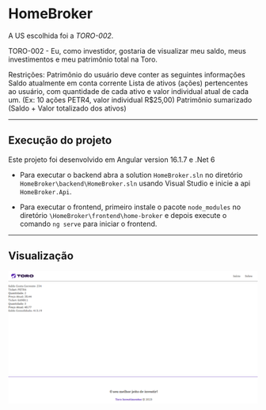 # HomeBroker

A US escolhida foi a _TORO-002_.

TORO-002 - Eu, como investidor, gostaria de visualizar meu saldo, meus investimentos e meu patrimônio total na Toro.

Restrições:
Patrimônio do usuário deve conter as seguintes informações
Saldo atualmente em conta corrente
Lista de ativos (ações) pertencentes ao usuário, com quantidade de cada ativo e valor individual atual de cada um. (Ex: 10 ações PETR4, valor individual R$25,00)
Patrimônio sumarizado (Saldo + Valor totalizado dos ativos)

---

## Execução do projeto

Este projeto foi desenvolvido em Angular version 16.1.7 e .Net 6

- Para executar o backend abra a solution `HomeBroker.sln` no diretório `HomeBroker\backend\HomeBroker.sln` usando Visual Studio e inicie a api `HomeBroker.Api`.

- Para executar o frontend, primeiro instale o pacote `node_modules` no diretório `\HomeBroker\frontend\home-broker` e depois execute o comando `ng serve` para iniciar o frontend.

---

## Visualização

<img src="HomePage.png">
